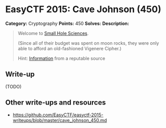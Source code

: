 # EasyCTF 2015: Cave Johnson (450)

**Category:** Cryptography
**Points:** 450
**Solves:** 
**Description:**

> Welcome to [Small Hole Sciences](https://github.com/EasyCTF/easyctf-2015-writeups/files/cave-johnson.txt).
> 
> 
> (Since all of their budget was spent on moon rocks, they were only able to afford an old-fashioned Vigenere Cipher.)
> 
> 
> Hint: [Information](https://en.wikipedia.org/wiki/Vigenere_cipher) from a reputable source


## Write-up

(TODO)

## Other write-ups and resources

* <https://github.com/EasyCTF/easyctf-2015-writeups/blob/master/cave_johnson_450.md>
